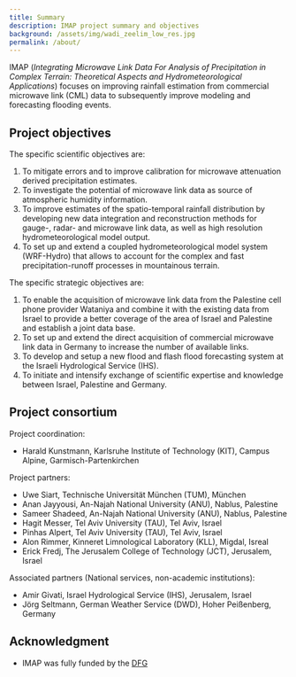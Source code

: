 ```yaml
---
title: Summary
description: IMAP project summary and objectives
background: /assets/img/wadi_zeelim_low_res.jpg
permalink: /about/
---
```


IMAP (*Integrating Microwave Link Data For Analysis of Precipitation in Complex Terrain: Theoretical Aspects and Hydrometeorological Applications*) focuses on improving rainfall estimation from commercial microwave link (CML) data to subsequently improve modeling and forecasting flooding events.

## Project objectives

The specific scientific objectives are:
1. To mitigate errors and to improve calibration for microwave attenuation derived precipitation
estimates.
2. To investigate the potential of microwave link data as source of atmospheric humidity information.
3. To improve estimates of the spatio-temporal rainfall distribution by developing new data integration
and reconstruction methods for gauge-, radar- and microwave link data, as well as high resolution
hydrometeorological model output.
4. To set up and extend a coupled hydrometeorological model system (WRF-Hydro) that allows to
account for the complex and fast precipitation-runoff processes in mountainous terrain.

The specific strategic objectives are:
1. To enable the acquisition of microwave link data from the Palestine cell phone provider Wataniya
and combine it with the existing data from Israel to provide a better coverage of the area of Israel
and Palestine and establish a joint data base.
2. To set up and extend the direct acquisition of commercial microwave link data in Germany to
increase the number of available links.
3. To develop and setup a new flood and flash flood forecasting system at the Israeli Hydrological
Service (IHS).
4. To initiate and intensify exchange of scientific expertise and knowledge between Israel, Palestine
and Germany.

## Project consortium

Project coordination:
* Harald Kunstmann, Karlsruhe Institute of Technology (KIT), Campus Alpine, Garmisch-Partenkirchen

Project partners:
* Uwe Siart, Technische Universität München (TUM), München
* Anan Jayyousi, An-Najah National University (ANU), Nablus, Palestine
* Sameer Shadeed, An-Najah National University (ANU), Nablus, Palestine
* Hagit Messer, Tel Aviv University (TAU), Tel Aviv, Israel
* Pinhas Alpert, Tel Aviv University (TAU), Tel Aviv, Israel
* Alon Rimmer, Kinneret Limnological Laboratory (KLL), Migdal, Isreal
* Erick Fredj, The Jerusalem College of Technology (JCT), Jerusalem, Israel

Associated partners (National services, non-academic institutions):
* Amir Givati, Israel Hydrological Service (IHS), Jerusalem, Israel
* Jörg Seltmann, German Weather Service (DWD), Hoher Peißenberg, Germany

## Acknowledgment

* IMAP was fully funded by the [DFG](https://gepris.dfg.de/gepris/projekt/254695484?contrast=1&language=en)